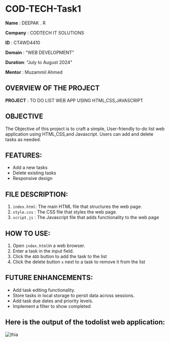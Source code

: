 # COD-TECH-Task1


**Name**    : DEEPAK . R

**Company** : CODTECH IT SOLUTIONS

**ID**      : CT4WD4410

**Domain**  : "WEB DEVELOPMENT"

**Duration**: "July to August 2024"

**Mentor**  :   Muzammil Ahmed

## OVERVIEW OF THE PROJECT

 **PROJECT** : TO DO LIST WEB APP USING HTML,CSS,JAVASCRIPT

## OBJECTIVE
The Objective of this project is to craft a simple, User-friendly to-do list web application using HTML,CSS,and Javascript.
Users can add and delete tasks as needed. 

## FEATURES:
- Add a new tasks
- Delete existing tasks
- Responsive design
 
## FILE DESCRIPTION:
1. `index.html`: The main HTML file that structures the web page.
2. `style.css` :  The CSS file that styles the web page.
3. `script.js` :  The Javascript file that adds functionality to the web page

## HOW TO USE:
1.  Open `index.html`in a web browser.
2. Enter a task in the input field.
3. Click the `ADD` button to add the task to the list
4. Click the delete button `x` next to a task to remove it from the list

## FUTURE ENHANCEMENTS:
- Add task editing functionality.
- Store tasks in local storage to persit data across sessions.
- Add task due dates and priority levels.
- Implement a filter to show completed
 
## Here is the output of the todolist web application:

![thia](C:\Users\waver\OneDrive\Pictures\Screenshots\Screenshot.png)





